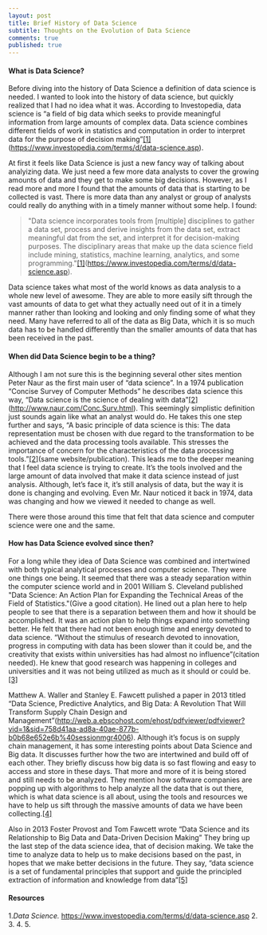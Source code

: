 ```yaml
---
layout: post
title: Brief History of Data Science
subtitle: Thoughts on the Evolution of Data Science
comments: true
published: true
---
```


#### What is Data Science?

Before diving into the history of Data Science a definition of data science is needed.  I wanted to look into the history of data science, but quickly realized that I had no idea what it was.  According to Investopedia, data science is “a field of big data which seeks to provide meaningful information from large amounts of complex data.  Data science combines different fields of work in statistics and computation in order to interpret data for the purpose of decision making”[[1]](#resources) (https://www.investopedia.com/terms/d/data-science.asp).

At first it feels like Data Science is just a new fancy way of talking about analyizing data.  We just need a few more data analysts to cover the growing amounts of data and they get to make some big decisions.  However, as I read more and more I found that the amounts of data that is starting to be collected is vast.  There is more data than any analyst or group of analysts could really do anything with in a timely manner without some help.  I found:

> "Data science incorporates tools from [multiple] disciplines to gather a data set, process and derive insights from the data set, extract meaningful dat from the set, and interpret it for decision-making purposes.  The disciplinary areas that make up the data science field include mining, statistics, machine learning, analytics, and some programming."[[1]](#resources)(https://www.investopedia.com/terms/d/data-science.asp).

Data science takes what most of the world knows as data analysis to a whole new level of awesome.  They are able to more easily sift through the vast amounts of data to get what they actually need out of it in a timely manner rather than looking and looking and only finding some of what they need.  Many have referred to all of the data as Big Data, which it is so much data has to be handled differently than the smaller amounts of data that has been received in the past.

#### When did Data Science begin to be a thing?

Although I am not sure this is the beginning several other sites mention Peter Naur as the first main user of “data science”.  In a 1974 publication “Concise Survey of Computer Methods” he describes data science this way, “Data science is the science of dealing with data”[[2]](#resources)(http://www.naur.com/Conc.Surv.html). This seemingly simplistic definition just sounds again like what an analyst would do.  He takes this one step further and says, “A basic principle of data science is this: The data representation must be chosen with due regard to the transformation to be achieved and the data processing tools available. This stresses the importance of concern for the characteristics of the data processing tools.”[[2]](#resources)(same website/publication).  This leads me to the deeper meaning that I feel data science is trying to create.  It’s the tools involved and the large amount of data involved that make it data science instead of just analysis.  Although, let’s face it, it’s still analysis of data, but the way it is done is changing and evolving.  Even Mr. Naur noticed it back in 1974, data was changing and how we viewed it needed to change as well. 

There were those around this time that felt that data science and computer science were one and the same. 

#### How has Data Science evolved since then?

For a long while they idea of Data Science was combined and intertwined with both typical analytical processes and computer science.  They were one things one being.  It seemed that there was a steady separation within the computer science world and in 2001 William S. Cleveland published "Data Science: An Action Plan for Expanding the Technical Areas of the Field of Statistics."(Give a good citation).  He lined out a plan here to help people to see that there is a separation between them and how it should be accomplished.  It was an action plan to help things expand into something better.  He felt that there had not been enough time and energy devoted to data science. “Without the stimulus of research devoted to innovation, progress in computing with data has been slower than it could be, and the creativity that exists within universities has had almost no influence”(citation needed).  He knew that good research was happening in colleges and universities and it was not being utilized as much as it should or could be.[[3]](#resources)

Matthew A. Waller and Stanley E. Fawcett pulished a paper in 2013 titled “Data Science, Predictive Analytics, and Big Data: A Revolution That Will Transform Supply Chain Design and Management”(http://web.a.ebscohost.com/ehost/pdfviewer/pdfviewer?vid=1&sid=758d41aa-ad8a-40ae-877b-b0b68e652e6b%40sessionmgr4006).   Although it’s focus is on supply chain management, it has some interesting points about Data Science and Big data.  It discusses further how the two are intertwined and build off of each other.  They briefly discuss how big data is so fast flowing and easy to access and store in these days.  That more and more of it is being stored and still needs to be analyzed.  They mention how software companies are popping up with algorithms to help analyze all the data that is out there, which is what data science is all about, using the tools and resources we have to help us sift through the massive amounts of data we have been collecting.[[4]](#resources)

Also in 2013 Foster Provost and Tom Fawcett wrote “Data Science and its Relationship to Big Data and Data-Driven Decision Making”  They bring up the last step of the data science idea, that of decision making.  We take the time to analyze data to help us to make decisions based on the past, in hopes that we make better decisions in the future.   They say, “data science is a set of fundamental principles that support and guide the principled extraction of information and knowledge from data”[[5]](#resources)

#### Resources
1._Data Science._ https://www.investopedia.com/terms/d/data-science.asp
2.
3.
4.
5.

